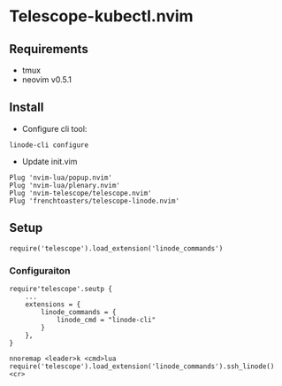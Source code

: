 # Telescope-kubectl.nvim

## Requirements

* tmux
* neovim v0.5.1

## Install

* Configure cli tool:
```
linode-cli configure
```

* Update init.vim
```
Plug 'nvim-lua/popup.nvim'
Plug 'nvim-lua/plenary.nvim'
Plug 'nvim-telescope/telescope.nvim'
Plug 'frenchtoasters/telescope-linode.nvim'
```

## Setup

```
require('telescope').load_extension('linode_commands')
```

### Configuraiton

```
require'telescope'.seutp {
	...
	extensions = {
		linode_commands = {
			linode_cmd = "linode-cli"
		}
	},
}
```

```
nnoremap <leader>k <cmd>lua require('telescope').load_extension('linode_commands').ssh_linode()<cr>
```
